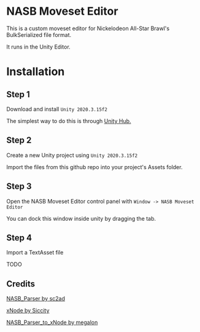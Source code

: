 # NASB Moveset Editor

This is a custom moveset editor for Nickelodeon All-Star Brawl's BulkSerialized file format.

It runs in the Unity Editor.

# Installation

## Step 1
Download and install `Unity 2020.3.15f2`

The simplest way to do this is through [Unity Hub.](https://unity3d.com/get-unity/download)

## Step 2
Create a new Unity project using `Unity 2020.3.15f2`

Import the files from this github repo into your project's Assets folder.

## Step 3
Open the NASB Moveset Editor control panel with `Window -> NASB Moveset Editor` 

You can dock this window inside unity by dragging the tab.

## Step 4
Import a TextAsset file

TODO


## Credits

[NASB_Parser by sc2ad](https://github.com/sc2ad/NASB_Parser)

[xNode by Siccity](https://github.com/Siccity/xNode)

[NASB_Parser_to_xNode by megalon](https://github.com/megalon/NASB_Parser_to_xNode)
